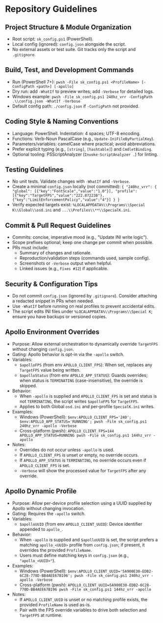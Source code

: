 # Repository Guidelines

## Project Structure & Module Organization
- Root script: `sk_config.ps1` (PowerShell).
- Local config (ignored): `config.json` alongside the script.
- No external assets or test suite. Git tracks only the script and `.gitignore`.

## Build, Test, and Development Commands
- Run (PowerShell 7+): `pwsh -File sk_config.ps1 <ProfileName> [-ConfigPath <path>] [-apollo]`
- Dry run: add `-WhatIf` to preview writes; add `-Verbose` for detailed logs.
- Windows example: `pwsh -File sk_config.ps1 240hz_vrr -ConfigPath .\\config.json -WhatIf -Verbose`
- Default config path: `./config.json` if `-ConfigPath` not provided.

## Coding Style & Naming Conventions
- Language: PowerShell. Indentation: 4 spaces; UTF-8 encoding.
- Functions: Verb-Noun PascalCase (e.g., `Update-IniFileByPartialKey`).
- Parameters/variables: camelCase where practical; avoid abbreviations.
- Prefer explicit typing (e.g., `[string]`, `[hashtable]`) and `CmdletBinding`.
- Optional tooling: PSScriptAnalyzer (`Invoke-ScriptAnalyzer .`) for linting.

## Testing Guidelines
- No unit tests. Validate changes with `-WhatIf` and `-Verbose`.
- Create a minimal `config.json` locally (not committed):
  `{ "240hz_vrr": { "global": [{"key":"FontScale","value":"1.0"}], "profile": [{"key":"TargetFPS","value":"222.872238"},{"key":"LimitEnforcementPolicy","value":"4"}] } }`
- Verify expected targets exist:
  `%LOCALAPPDATA%\\Programs\\Special K\\Global\\osd.ini` and `...\\Profiles\\**\\SpecialK.ini`.

## Commit & Pull Request Guidelines
- Commits: concise, imperative mood (e.g., "Update INI write logic").
- Scope prefixes optional; keep one change per commit when possible.
- PRs must include:
  - Summary of changes and rationale.
  - Reproduction/validation steps (commands used, sample config).
  - Screenshots or `-Verbose` output when helpful.
  - Linked issues (e.g., `Fixes #12`) if applicable.

## Security & Configuration Tips
- Do not commit `config.json` (ignored by `.gitignore`). Consider attaching a redacted snippet in PRs when needed.
- Use `-WhatIf` before running on real profiles to prevent accidental edits.
- The script edits INI files under `%LOCALAPPDATA%\\Programs\\Special K`; ensure you have backups or versioned copies.

## Apollo Environment Overrides
- Purpose: Allow external orchestration to dynamically override `TargetFPS` without changing `config.json`.
- Gating: Apollo behavior is opt-in via the `-apollo` switch.
- Variables:
  - `$apolloFPS` (from env `APOLLO_CLIENT_FPS`): When set, replaces any `TargetFPS` value being written.
  - `$apolloStatus` (from env `APOLLO_APP_STATUS`): Guards overrides; when status is `TERMINATING` (case-insensitive), the override is skipped.
- Behavior:
  - When `-apollo` is supplied and `APOLLO_CLIENT_FPS` is set and status is not `TERMINATING`, the script writes `$apolloFPS` for `TargetFPS`.
  - Applies to both Global `osd.ini` and per-profile `SpecialK.ini` writes.
- Examples:
  - Windows (PowerShell): ``$env:APOLLO_CLIENT_FPS='240'; $env:APOLLO_APP_STATUS='RUNNING'; pwsh -File sk_config.ps1 240hz_vrr -apollo -Verbose``
  - Cross-platform (pwsh): ``APOLLO_CLIENT_FPS=144 APOLLO_APP_STATUS=RUNNING pwsh -File sk_config.ps1 144hz_vrr -apollo``
- Notes:
  - Overrides do not occur unless `-apollo` is used.
  - If `APOLLO_CLIENT_FPS` is unset or empty, no override occurs.
  - If `APOLLO_APP_STATUS` is `TERMINATING`, no override occurs even if `APOLLO_CLIENT_FPS` is set.
  - `-Verbose` will show the processed value for `TargetFPS` after any override.

## Apollo Dynamic Profile
- Purpose: Allow per-device profile selection using a UUID supplied by Apollo without changing invocation.
- Gating: Requires the `-apollo` switch.
- Variables:
  - `$apolloUUID` (from env `APOLLO_CLIENT_UUID`): Device identifier appended to `apollo_`.
- Behavior:
  - When `-apollo` is supplied and `$apolloUUID` is set, the script prefers a matching `apollo_<UUID>` profile from `config.json`; if present, it overrides the provided `ProfileName`.
  - Users must define matching keys in `config.json` (e.g., `"apollo_<UUID>"`).
- Examples:
  - Windows (PowerShell): ``$env:APOLLO_CLIENT_UUID='5A900E30-EDB2-6C28-770D-BB4AEE67B196'; pwsh -File sk_config.ps1 240hz_vrr -apollo -Verbose``
  - Cross-platform (pwsh): ``APOLLO_CLIENT_UUID=5A900E30-EDB2-6C28-770D-BB4AEE67B196 pwsh -File sk_config.ps1 144hz_vrr -apollo``
- Notes:
  - If `APOLLO_CLIENT_UUID` is unset or no matching profile exists, the provided `ProfileName` is used as-is.
  - Pair with the FPS override variables to drive both selection and `TargetFPS` at runtime.

